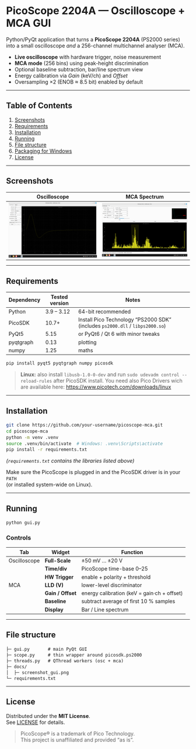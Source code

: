 # PicoScope 2204A — Oscilloscope + MCA GUI

Python/PyQt application that turns a **PicoScope 2204A** (PS2000 series)  
into a small oscilloscope *and* a 256-channel multichannel analyser (MCA).

* **Live oscilloscope** with hardware trigger, noise measurement  
* **MCA mode** (256 bins) using peak-height discrimination  
* Optional baseline subtraction, bar/line spectrum view  
* Energy calibration via *Gain* (keV/ch) and *Offset*  
* Oversampling ×2 (ENOB ≈ 8.5 bit) enabled by default  

---

## Table of Contents
1. [Screenshots](#screenshots)
2. [Requirements](#requirements)
3. [Installation](#installation)
4. [Running](#running)
5. [File structure](#file-structure)
6. [Packaging for Windows](#packaging-for-windows)
7. [License](#license)

---

## Screenshots

| Oscilloscope | MCA Spectrum |
|--------------|--------------|
| <img src="docs/screenshot_osc.png" width="340"> | <img src="docs/screenshot_mca_2.png" width="340"> |

---

## Requirements

| Dependency | Tested version | Notes |
|------------|---------------|-------|
| Python     | 3.9 – 3.12 | 64-bit recommended |
| PicoSDK    | 10.7+ | Install Pico Technology “PS2000 SDK” (includes `ps2000.dll` / `libps2000.so`) |
| PyQt5      | 5.15 | or PyQt6 / Qt 6 with minor tweaks |
| pyqtgraph  | 0.13 | plotting |
| numpy      | 1.25 | maths |

```bash
pip install pyqt5 pyqtgraph numpy picosdk
```

> **Linux:** also install `libusb-1.0-0-dev` and run `sudo udevadm control --reload-rules` after PicoSDK install.
You need also Pico Drivers wich are available here: https://www.picotech.com/downloads/linux
---

## Installation

```bash
git clone https://github.com/your-username/picoscope-mca.git
cd picoscope-mca
python -m venv .venv
source .venv/bin/activate  # Windows: .venv\Scripts\activate
pip install -r requirements.txt
```

*(`requirements.txt` contains the libraries listed above)*

Make sure the PicoScope is plugged in and the PicoSDK driver is in your `PATH`  
(or installed system-wide on Linux).

---

## Running

```bash
python gui.py
```

### Controls

| Tab | Widget | Function |
|-----|--------|----------|
| Oscilloscope | **Full-Scale** | ±50 mV … ±20 V |
|     | **Time/div** | PicoScope time-base 0–25 |
|     | **HW Trigger** | enable + polarity + threshold |
| MCA | **LLD (V)** | lower-level discriminator |
|     | **Gain / Offset** | energy calibration (keV = gain·ch + offset) |
|     | **Baseline** | subtract average of first 10 % samples |
|     | **Display** | Bar / Line spectrum |

---

## File structure

```
├─ gui.py       # main PyQt GUI
├─ scope.py     # thin wrapper around picosdk.ps2000
├─ threads.py   # QThread workers (osc + mca)
├─ docs/
│  ├─ screenshot_gui.png
└─ requirements.txt
```

---


## License

Distributed under the **MIT License**.  
See [LICENSE](LICENSE) for details.

> PicoScope® is a trademark of Pico Technology.  
> This project is unaffiliated and provided “as is”.
